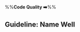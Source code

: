 <link rel="stylesheet" href="{{baseUrl}}/css/textbook.css">

<div class="website-content">

%%**Code Quality :arrow_right:**%%

## Guideline: Name Well

<div id="main">

<include src="introduction/embed.md" />
<include src="basics/embed.md" />

</div>

</div>
</div>